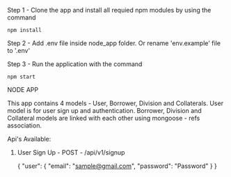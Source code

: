 Step 1 - Clone the app and install all requied npm modules by using the command
    
    npm install
    
Step 2 - Add .env file inside node_app folder. Or rename 'env.example' file to '.env'

Step 3 - Run the application with the command

    npm start

NODE APP

This app contains 4 models - User, Borrower, Division and Collaterals. User model is for user sign up and authentication. Borrower, Division and Collateral models are linked with each other using mongoose - refs association.

Api's Available:

1. User Sign Up - POST - /api/v1/signup
    
    {
        "user": {
            "email": "sample@gmail.com",
            "password": "Password"
        }
    }
